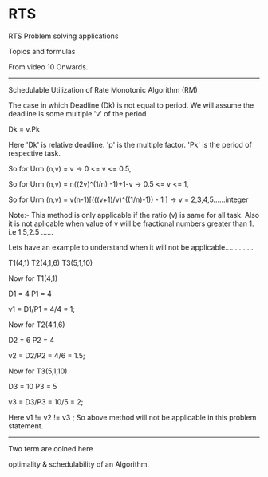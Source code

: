 # RTS
RTS Problem solving applications

Topics and formulas

From video 10 Onwards..

-----------------------------------------------------------------------------------------------------------------------------------

Schedulable Utilization of Rate Monotonic Algorithm (RM)

The case in which Deadline (Dk) is not equal to period. We will assume the deadline is some multiple 'v' of the period


Dk = v.Pk 

Here 'Dk' is relative deadline.
'p' is the multiple factor.
'Pk' is the period of respective task.

So for Urm (n,v)  =    v ->    			   		0 <= v <= 0.5,  

So for Urm (n,v)  =    n((2v)^(1/n) -1)+1-v  ->    		0.5 <= v <= 1,

So for Urm (n,v)  =    v(n-1)[(((v+1)/v)^((1/n)-1)) - 1 ]  ->    v = 2,3,4,5......integer 


Note:- This method is only applicable if the ratio (v) is same for all task. Also it is not aplicable when value of v will be fractional numbers greater than 1. i.e 1.5,2.5 ......


Lets have an example to understand when it will not be applicable..............

T1(4,1) T2(4,1,6) T3(5,1,10)

Now for T1(4,1)

D1 = 4
P1 = 4

v1 = D1/P1 = 4/4 = 1;

Now for T2(4,1,6)
 
D2 = 6
P2 = 4 

v2 = D2/P2 = 4/6 = 1.5;

Now for T3(5,1,10)
 
D3 = 10
P3 = 5 

v3 = D3/P3 = 10/5 = 2;

Here v1 != v2 != v3 ; So above  method will not be applicable in this problem statement.

------------------------------------------------------------------------------------------------------------------------------------

Two term are coined here 

optimality & schedulability of an Algorithm.



